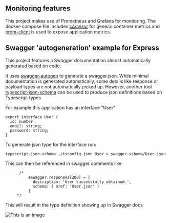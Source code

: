## Monitoring features
This project makes use of Prometheus and Grafana for monitoring. The docker-compose file includes [cAdvisor](https://github.com/google/cadvisor) for general container metrics and [prom-client](https://github.com/siimon/prom-client) is used to expose application metrics.

## Swagger 'autogeneration' example for Express
This project features a Swagger documentation almost automatically generated based on code.

It uses [swagger-autogen](https://github.com/davibaltar/swagger-autogen) to generate a swagger.json. While minimal documentation is generated automatically, some details like response or payload types are not automatically picked up. However, another tool [typescript-json-schema](https://github.com/YousefED/typescript-json-schema) can be used to produce json definitions based on Typescript types

For example this application has an interface "User"
```
export interface User {
  id: number;
  email: string;
  password: string;
}
```
To generate json type for the interface run:
```
typescript-json-schema ./tsconfig.json User > swagger-schema/User.json
````
This can then be referenced in swagger comments like
```
      /*  
          #swagger.responses[200] = {
            description: 'User successfully obtained.',
            schema: { $ref: 'User.json' }
          }
     */
````
This will result in the type definition showing up in Swagger docs

![This is an image](swagger.type.png)




